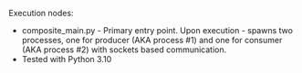 Execution nodes:
* composite_main.py - Primary entry point. Upon execution - spawns two processes, one for producer (AKA process #1) and one for consumer (AKA process #2) with sockets based communication.
* Tested with Python 3.10
